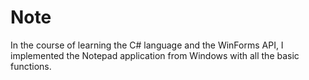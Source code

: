 # Note

In the course of learning the C# language and the WinForms API, I implemented the Notepad application from Windows with all the basic functions.
